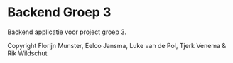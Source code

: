 # Backend Groep 3

Backend applicatie voor project groep 3.

Copyright Florijn Munster, Eelco Jansma, Luke van de Pol, Tjerk Venema & Rik Wildschut
